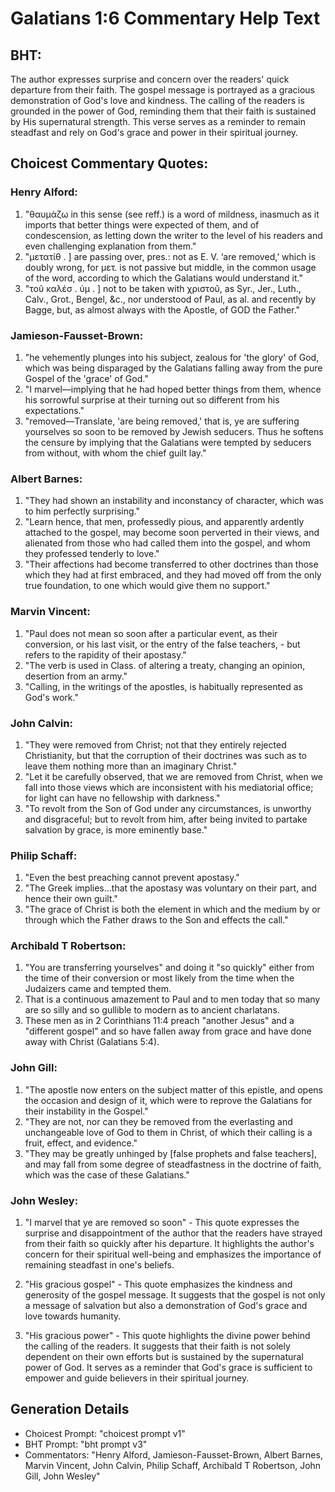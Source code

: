 # Galatians 1:6 Commentary Help Text

## BHT:
The author expresses surprise and concern over the readers' quick departure from their faith. The gospel message is portrayed as a gracious demonstration of God's love and kindness. The calling of the readers is grounded in the power of God, reminding them that their faith is sustained by His supernatural strength. This verse serves as a reminder to remain steadfast and rely on God's grace and power in their spiritual journey.

## Choicest Commentary Quotes:
### Henry Alford:
1. "θαυμάζω in this sense (see reff.) is a word of mildness, inasmuch as it imports that better things were expected of them, and of condescension, as letting down the writer to the level of his readers and even challenging explanation from them."
2. "μετατίθ . ] are passing over, pres.: not as E. V. ‘are removed,’ which is doubly wrong, for μετ. is not passive but middle, in the common usage of the word, according to which the Galatians would understand it."
3. "τοῦ καλέσ . ὑμ . ] not to be taken with χριστοῦ, as Syr., Jer., Luth., Calv., Grot., Bengel, &c., nor understood of Paul, as al. and recently by Bagge, but, as almost always with the Apostle, of GOD the Father."

### Jamieson-Fausset-Brown:
1. "he vehemently plunges into his subject, zealous for 'the glory' of God, which was being disparaged by the Galatians falling away from the pure Gospel of the 'grace' of God."
2. "I marvel—implying that he had hoped better things from them, whence his sorrowful surprise at their turning out so different from his expectations."
3. "removed—Translate, 'are being removed,' that is, ye are suffering yourselves so soon to be removed by Jewish seducers. Thus he softens the censure by implying that the Galatians were tempted by seducers from without, with whom the chief guilt lay."

### Albert Barnes:
1. "They had shown an instability and inconstancy of character, which was to him perfectly surprising."
2. "Learn hence, that men, professedly pious, and apparently ardently attached to the gospel, may become soon perverted in their views, and alienated from those who had called them into the gospel, and whom they professed tenderly to love."
3. "Their affections had become transferred to other doctrines than those which they had at first embraced, and they had moved off from the only true foundation, to one which would give them no support."

### Marvin Vincent:
1. "Paul does not mean so soon after a particular event, as their conversion, or his last visit, or the entry of the false teachers, - but refers to the rapidity of their apostasy."
2. "The verb is used in Class. of altering a treaty, changing an opinion, desertion from an army."
3. "Calling, in the writings of the apostles, is habitually represented as God's work."

### John Calvin:
1. "They were removed from Christ; not that they entirely rejected Christianity, but that the corruption of their doctrines was such as to leave them nothing more than an imaginary Christ."
2. "Let it be carefully observed, that we are removed from Christ, when we fall into those views which are inconsistent with his mediatorial office; for light can have no fellowship with darkness."
3. "To revolt from the Son of God under any circumstances, is unworthy and disgraceful; but to revolt from him, after being invited to partake salvation by grace, is more eminently base."

### Philip Schaff:
1. "Even the best preaching cannot prevent apostasy."
2. "The Greek implies...that the apostasy was voluntary on their part, and hence their own guilt."
3. "The grace of Christ is both the element in which and the medium by or through which the Father draws to the Son and effects the call."

### Archibald T Robertson:
1. "You are transferring yourselves" and doing it "so quickly" either from the time of their conversion or most likely from the time when the Judaizers came and tempted them.
2. That is a continuous amazement to Paul and to men today that so many are so silly and so gullible to modern as to ancient charlatans.
3. These men as in 2 Corinthians 11:4 preach "another Jesus" and a "different gospel" and so have fallen away from grace and have done away with Christ (Galatians 5:4).

### John Gill:
1. "The apostle now enters on the subject matter of this epistle, and opens the occasion and design of it, which were to reprove the Galatians for their instability in the Gospel."
2. "They are not, nor can they be removed from the everlasting and unchangeable love of God to them in Christ, of which their calling is a fruit, effect, and evidence."
3. "They may be greatly unhinged by [false prophets and false teachers], and may fall from some degree of steadfastness in the doctrine of faith, which was the case of these Galatians."

### John Wesley:
1. "I marvel that ye are removed so soon" - This quote expresses the surprise and disappointment of the author that the readers have strayed from their faith so quickly after his departure. It highlights the author's concern for their spiritual well-being and emphasizes the importance of remaining steadfast in one's beliefs.

2. "His gracious gospel" - This quote emphasizes the kindness and generosity of the gospel message. It suggests that the gospel is not only a message of salvation but also a demonstration of God's grace and love towards humanity.

3. "His gracious power" - This quote highlights the divine power behind the calling of the readers. It suggests that their faith is not solely dependent on their own efforts but is sustained by the supernatural power of God. It serves as a reminder that God's grace is sufficient to empower and guide believers in their spiritual journey.


## Generation Details
- Choicest Prompt: "choicest prompt v1"
- BHT Prompt: "bht prompt v3"
- Commentators: "Henry Alford, Jamieson-Fausset-Brown, Albert Barnes, Marvin Vincent, John Calvin, Philip Schaff, Archibald T Robertson, John Gill, John Wesley"
